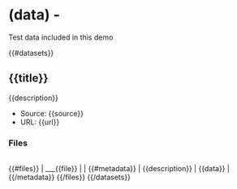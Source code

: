 # (data) -

Test data included in this demo

{{#datasets}}
## {{title}}

{{description}}

- Source: {{source}}
- URL: {{url}}

### Files

|                 |            |
| --------------- | ---------- |
{{#files}}
| ___{{file}}     |            |
{{#metadata}}
| {{description}} | {{data}}   |
{{/metadata}}
{{/files}}
{{/datasets}}
